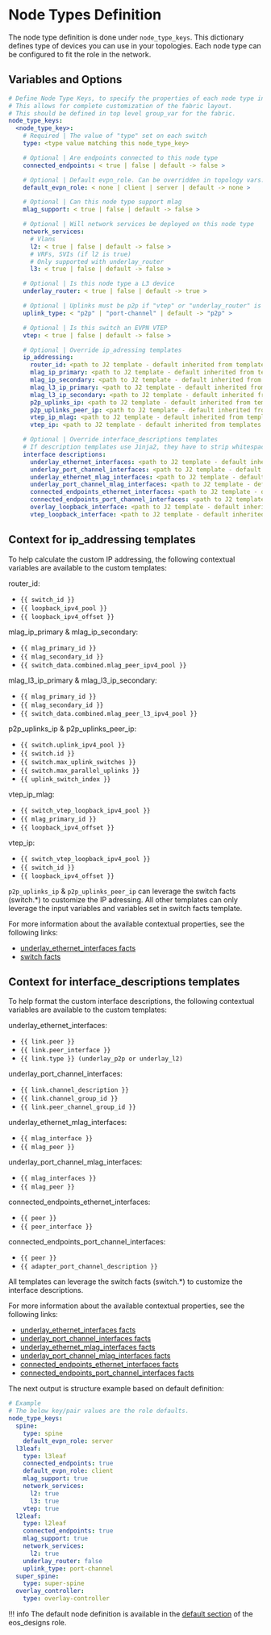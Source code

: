# Node Types Definition

The node type definition is done under `node_type_keys`. This dictionary defines type of devices you can use in your topologies. Each node type can be configured to fit the role in the network.

## Variables and Options

```yaml
# Define Node Type Keys, to specify the properties of each node type in the fabric
# This allows for complete customization of the fabric layout.
# This should be defined in top level group_var for the fabric.
node_type_keys:
  <node_type_key>:
    # Required | The value of "type" set on each switch
    type: <type value matching this node_type_key>

    # Optional | Are endpoints connected to this node type
    connected_endpoints: < true | false | default -> false >

    # Optional | Default evpn_role. Can be overridden in topology vars.
    default_evpn_role: < none | client | server | default -> none >

    # Optional | Can this node type support mlag
    mlag_support: < true | false | default -> false >

    # Optional | Will network services be deployed on this node type
    network_services:
      # Vlans
      l2: < true | false | default -> false >
      # VRFs, SVIs (if l2 is true)
      # Only supported with underlay_router
      l3: < true | false | default -> false >

    # Optional | Is this node type a L3 device
    underlay_router: < true | false | default -> true >

    # Optional | Uplinks must be p2p if "vtep" or "underlay_router" is true.
    uplink_type: < "p2p" | "port-channel" | default -> "p2p" >

    # Optional | Is this switch an EVPN VTEP
    vtep: < true | false | default -> false >

    # Optional | Override ip_adressing templates
    ip_addressing:
      router_id: <path to J2 template - default inherited from templates.ip_addressing.router_id >
      mlag_ip_primary: <path to J2 template - default inherited from templates.ip_addressing.mlag_ip_primary >
      mlag_ip_secondary: <path to J2 template - default inherited from templates.ip_addressing.mlag_ip_secondary >
      mlag_l3_ip_primary: <path to J2 template - default inherited from templates.ip_addressing.mlag_l3_ip_primary >
      mlag_l3_ip_secondary: <path to J2 template - default inherited from templates.ip_addressing.mlag_l3_ip_secondary >
      p2p_uplinks_ip: <path to J2 template - default inherited from templates.ip_addressing.p2p_uplinks_ip >
      p2p_uplinks_peer_ip: <path to J2 template - default inherited from templates.ip_addressing.p2p_uplinks_peer_ip >
      vtep_ip_mlag: <path to J2 template - default inherited from templates.ip_addressing.vtep_ip_mlag >
      vtep_ip: <path to J2 template - default inherited from templates.ip_addressing.vtep_ip >

    # Optional | Override interface_descriptions templates
    # If description templates use Jinja2, they have to strip whitespaces using {%- -%} on any code blocks
    interface descriptions:
      underlay_ethernet_interfaces: <path to J2 template - default inherited from templates.interface_descriptions.underlay_ethernet_interfaces >
      underlay_port_channel_interfaces: <path to J2 template - default inherited from templates.interface_descriptions.underlay_port_channel_interfaces >
      underlay_ethernet_mlag_interfaces: <path to J2 template - default inherited from templates.interface_descriptions.underlay_ethernet_mlag_interfaces >
      underlay_port_channel_mlag_interfaces: <path to J2 template - default inherited from templates.interface_descriptions.underlay_port_channel_mlag_interfaces >
      connected_endpoints_ethernet_interfaces: <path to J2 template - default inherited from templates.interface_descriptions.connected_endpoints_ethernet_interfaces >
      connected_endpoints_port_channel_interfaces: <path to J2 template - default inherited from templates.interface_descriptions.connected_endpoints_port_channel_interfaces >
      overlay_loopback_interface: <path to J2 template - default inherited from templates.interface_descriptions.overlay_loopback_interface >
      vtep_loopback_interface: <path to J2 template - default inherited from templates.interface_descriptions.vtep_loopback_interface >
```

## Context for ip_addressing templates

To help calculate the custom IP addressing, the following contextual variables are available to the custom templates:

router_id:
- `{{ switch_id }}`
- `{{ loopback_ipv4_pool }}`
- `{{ loopback_ipv4_offset }}`

mlag_ip_primary & mlag_ip_secondary:
- `{{ mlag_primary_id }}`
- `{{ mlag_secondary_id }}`
- `{{ switch_data.combined.mlag_peer_ipv4_pool }}`

mlag_l3_ip_primary & mlag_l3_ip_secondary:
- `{{ mlag_primary_id }}`
- `{{ mlag_secondary_id }}`
- `{{ switch_data.combined.mlag_peer_l3_ipv4_pool }}`

p2p_uplinks_ip & p2p_uplinks_peer_ip:
- `{{ switch.uplink_ipv4_pool }}`
- `{{ switch.id }}`
- `{{ switch.max_uplink_switches }}`
- `{{ switch.max_parallel_uplinks }}`
- `{{ uplink_switch_index }}`

vtep_ip_mlag:
- `{{ switch_vtep_loopback_ipv4_pool }}`
- `{{ mlag_primary_id }}`
- `{{ loopback_ipv4_offset }}`

vtep_ip:
- `{{ switch_vtep_loopback_ipv4_pool }}`
- `{{ switch_id }}`
- `{{ loopback_ipv4_offset }}`

`p2p_uplinks_ip` & `p2p_uplinks_peer_ip` can leverage the switch facts (switch.*) to customize the IP adressing.
All other templates can only leverage the input variables and variables set in switch facts template.

For more information about the available contextual properties, see the following links:
- [underlay_ethernet_interfaces facts](../templates/facts/topology/p2p-uplinks.j2)
- [switch facts](../templates/facts/switch/switch.j2)

## Context for interface_descriptions templates

To help format the custom interface descriptions, the following contextual variables are available to the custom templates:

underlay_ethernet_interfaces:
- `{{ link.peer }}`
- `{{ link.peer_interface }}`
- `{{ link.type }} (underlay_p2p or underlay_l2)`

underlay_port_channel_interfaces:
- `{{ link.channel_description }}`
- `{{ link.channel_group_id }}`
- `{{ link.peer_channel_group_id }}`

underlay_ethernet_mlag_interfaces:
- `{{ mlag_interface }}`
- `{{ mlag_peer }}`

underlay_port_channel_mlag_interfaces:
- `{{ mlag_interfaces }}`
- `{{ mlag_peer }}`

connected_endpoints_ethernet_interfaces:
- `{{ peer }}`
- `{{ peer_interface }}`

connected_endpoints_port_channel_interfaces:
- `{{ peer }}`
- `{{ adapter_port_channel_description }}`

All templates can leverage the switch facts (switch.*) to customize the interface descriptions.

For more information about the available contextual properties, see the following links:
- [underlay_ethernet_interfaces facts](../templates/facts/topology/p2p-uplinks.j2)
- [underlay_port_channel_interfaces facts](../templates/facts/topology/port-channel-uplinks.j2)
- [underlay_ethernet_mlag_interfaces facts](../templates/mlag/ethernet-interfaces.j2)
- [underlay_port_channel_mlag_interfaces facts](../templates/mlag/port-channel-interfaces.j2)
- [connected_endpoints_ethernet_interfaces facts](../templates/connected_endpoints/ethernet-interfaces.j2)
- [connected_endpoints_port_channel_interfaces facts](../templates/connected_endpoints/port-channel-interfaces.j2)

The next output is structure example based on default definition:

```yaml
# Example
# The below key/pair values are the role defaults.
node_type_keys:
  spine:
    type: spine
    default_evpn_role: server
  l3leaf:
    type: l3leaf
    connected_endpoints: true
    default_evpn_role: client
    mlag_support: true
    network_services:
      l2: true
      l3: true
    vtep: true
  l2leaf:
    type: l2leaf
    connected_endpoints: true
    mlag_support: true
    network_services:
      l2: true
    underlay_router: false
    uplink_type: port-channel
  super_spine:
    type: super-spine
  overlay_controller:
    type: overlay-controller
```

!!! info
    The default node definition is available in the [default section](../defaults/main/main.yml) of the eos_designs role.
